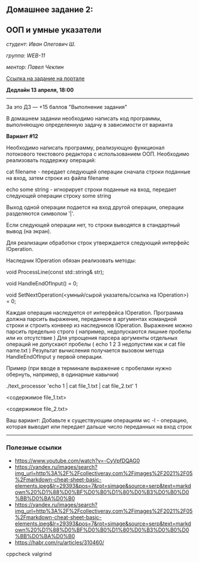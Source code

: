 ## Домашнее задание 2:
## ООП и умные указатели

_студент: Иван Олегович Ш._

_группа: WEB-11_

_ментор: Павел Чеклин_

[Ссылка на задание на портале](https://park.vk.company/curriculum/program/lesson/23339/)


**Дедлайн 13 апреля, 18:00**

---

За это ДЗ — +15 баллов "Выполнение задания"

В домашнем задании необходимо написать код программы, выполняющую определенную задачу в зависимости от варианта

**Вариант #12**

​Необходимо написать программу, реализующую функционал потокового текстового редактора с использованием ООП.
Необходимо реализовать поддержку операций:

cat filename - передает следующей операции сначала строки поданные на вход, затем строки из файла filename

echo some string - игнорирует строки поданные на вход, передает следующей операции строку some string

Выход одной операции подается на вход другой операции, операции разделяются символом '|'.

Если следующей операции нет, то строки выводятся в стандартный вывод (на экран).

Для реализации обработки строк утверждается следующий интерфейс IOperation.

Наследник IOperation обязан реализовать методы:

void ProcessLine(const std::string& str);

void HandleEndOfInput() = 0;

void SetNextOperation(<умный/сырой указатель/ссылка на IOperation>) = 0;


Каждая операция наследуется от интерфейса IOperation.
Программа должна парсить выражение, переданное в аргументах командной строки и строить конвеер из наследников IOperation.
Выражение можно парсить предельно строго ( например, недопускаются лишние пробелы или их отсутствие )
Для упрощения парсера аргументы отдельных операций не допускают пробелы ( echo 1 2 3 недопустим как и cat file name.txt )
Результат вычисления получается вызовом метода HandleEndOfInput у первой операции.

Пример (при вводе в терминале выражение с пробелами нужно обернуть, например, в одинарные кавычки)


./text_processor 'echo 1 | cat file_1.txt | cat file_2.txt'
1

<содержимое file_1.txt>

<содержимое file_2.txt>

Ваш вариант:
Добавьте к существующим операциям wc -l - операцию, которая выводит или передает дальше число переданных на вход строк

---

### Полезные ссылки
- https://www.youtube.com/watch?v=-CyVpfDQAG0
- https://yandex.ru/images/search?img_url=http%3A%2F%2Fcollectiveray.com%2Fimages%2F2021%2F05%2Fmarkdown-cheat-sheet-basic-elements.jpeg&lr=29393&pos=7&rpt=simage&source=serp&text=markdown%20%D1%88%D0%BF%D0%B0%D1%80%D0%B3%D0%B0%D0%BB%D0%BA%D0%B0
- https://yandex.ru/images/search?img_url=http%3A%2F%2Fcollectiveray.com%2Fimages%2F2021%2F05%2Fmarkdown-cheat-sheet-basic-elements.jpeg&lr=29393&pos=7&rpt=simage&source=serp&text=markdown%20%D1%88%D0%BF%D0%B0%D1%80%D0%B3%D0%B0%D0%BB%D0%BA%D0%B0
- https://habr.com/ru/articles/310460/

cppcheck
valgrind